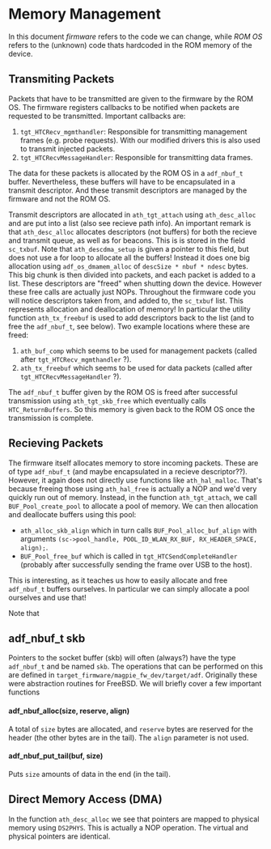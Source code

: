 
# Memory Management

In this document *firmware* refers to the code we can change, while *ROM OS* refers to the (unknown) code thats hardcoded in the ROM memory of the device.

## Transmiting Packets

Packets that have to be transmitted are given to the firmware by the ROM OS. The firmware registers callbacks to be notified when packets are requested to be transmitted. Important callbacks are:

1. `tgt_HTCRecv_mgmthandler`: Responsible for transmitting management frames (e.g. probe requests). With our modified drivers this is also used to transmit injected packets.
2. `tgt_HTCRecvMessageHandler`: Responsible for transmitting data frames.

The data for these packets is allocated by the ROM OS in a `adf_nbuf_t` buffer. Nevertheless, these buffers will have to be encapsulated in a transmit descriptor. And these transmit descriptors are managed by the firmware and not the ROM OS.

Transmit descriptors are allocated in `ath_tgt_attach` using `ath_desc_alloc` and are put into a list (also see recieve path info). An important remark is that `ath_desc_alloc` allocates descriptors (not buffers) for both the recieve and transmit queue, as well as for beacons. This is is stored in the field `sc_txbuf`. Note that `ath_descdma_setup` is given a pointer to this field, but does not use a for loop to allocate all the buffers! Instead it does one big allocation using `adf_os_dmamem_alloc` of `descSize * nbuf * ndesc` bytes. This big chunk is then divided into packets, and each packet is added to a list. These descriptors are "freed" when shutting down the device. However these free calls are actually just NOPs. Throughout the firmware code you will notice descriptors taken from, and added to, the `sc_txbuf` list. This represents allocation and deallocation of memory! In particular the utility function `ath_tx_freebuf` is used to add descriptors back to the list (and to free the `adf_nbuf_t`, see below). Two example locations where these are freed:

1. `ath_buf_comp` which seems to be used for management packets (called after `tgt_HTCRecv_mgmthandler` ?).
2. `ath_tx_freebuf` which seems to be used for data packets (called after `tgt_HTCRecvMessageHandler` ?).

The `adf_nbuf_t` buffer given by the ROM OS is freed after successful transmission using `ath_tgt_skb_free` which eventually calls `HTC_ReturnBuffers`. So this memory is given back to the ROM OS once the transmission is complete.

## Recieving Packets

The firmware itself allocates memory to store incoming packets. These are of type `adf_nbuf_t` (and maybe encapsulated in a recieve descriptor??). However, it again does not directly use functions like `ath_hal_malloc`. That's because freeing those using `ath_hal_free` is actually a NOP and we'd very quickly run out of memory. Instead, in the function `ath_tgt_attach`, we call `BUF_Pool_create_pool` to allocate a pool of memory. We can then allocation and deallocate buffers using this pool:

* `ath_alloc_skb_align` which in turn calls `BUF_Pool_alloc_buf_align` with arguments `(sc->pool_handle, POOL_ID_WLAN_RX_BUF, RX_HEADER_SPACE, align);`.
*  `BUF_Pool_free_buf` which is called in `tgt_HTCSendCompleteHandler` (probably after successfully sending the frame over USB to the host).

This is interesting, as it teaches us how to easily allocate and free `adf_nbuf_t` buffers ourselves. In particular we can simply allocate a pool ourselves and use that!

Note that 

## adf_nbuf_t skb

Pointers to the socket buffer (skb) will often (always?) have the type `adf_nbuf_t` and be named `skb`. The operations that can be performed on this are defined in `target_firmware/magpie_fw_dev/target/adf`. Originally these were abstraction routines for FreeBSD. We will briefly cover a few important functions

#### adf_nbuf_alloc(size, reserve, align)

A total of `size` bytes are allocated, and `reserve` bytes are reserved for the header (the other bytes are in the tail). The `align` parameter is not used.

#### adf_nbuf_put_tail(buf, size)

Puts `size` amounts of data in the end (in the tail).

## Direct Memory Access (DMA)

In the function `ath_desc_alloc` we see that pointers are mapped to physical memory using `DS2PHYS`. This is actually a NOP operation. The virtual and physical pointers are identical.


